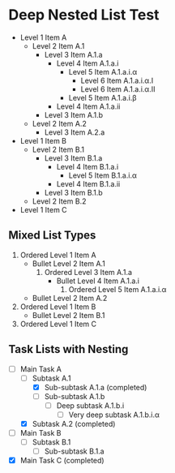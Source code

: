 # Deep Nested List Test

- Level 1 Item A
  - Level 2 Item A.1
    - Level 3 Item A.1.a
      - Level 4 Item A.1.a.i
        - Level 5 Item A.1.a.i.α
          - Level 6 Item A.1.a.i.α.I
          - Level 6 Item A.1.a.i.α.II
        - Level 5 Item A.1.a.i.β
      - Level 4 Item A.1.a.ii
    - Level 3 Item A.1.b
  - Level 2 Item A.2
    - Level 3 Item A.2.a
- Level 1 Item B
  - Level 2 Item B.1
    - Level 3 Item B.1.a
      - Level 4 Item B.1.a.i
        - Level 5 Item B.1.a.i.α
      - Level 4 Item B.1.a.ii
    - Level 3 Item B.1.b
  - Level 2 Item B.2
- Level 1 Item C

## Mixed List Types

1. Ordered Level 1 Item A
   - Bullet Level 2 Item A.1
     1. Ordered Level 3 Item A.1.a
        - Bullet Level 4 Item A.1.a.i
          1. Ordered Level 5 Item A.1.a.i.α
   - Bullet Level 2 Item A.2
2. Ordered Level 1 Item B
   - Bullet Level 2 Item B.1
3. Ordered Level 1 Item C

## Task Lists with Nesting

- [ ] Main Task A
  - [ ] Subtask A.1
    - [x] Sub-subtask A.1.a (completed)
    - [ ] Sub-subtask A.1.b
      - [ ] Deep subtask A.1.b.i
        - [ ] Very deep subtask A.1.b.i.α
  - [x] Subtask A.2 (completed)
- [ ] Main Task B
  - [ ] Subtask B.1
    - [ ] Sub-subtask B.1.a
- [x] Main Task C (completed)